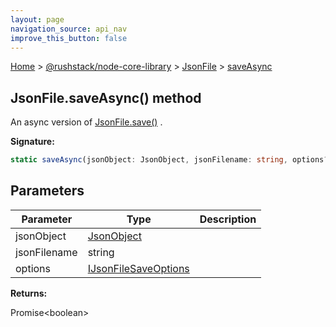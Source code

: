 ```yaml
---
layout: page
navigation_source: api_nav
improve_this_button: false
---
```



[Home](./index.md) &gt; [@rushstack/node-core-library](./node-core-library.md) &gt; [JsonFile](./node-core-library.jsonfile.md) &gt; [saveAsync](./node-core-library.jsonfile.saveasync.md)

## JsonFile.saveAsync() method

An async version of [JsonFile.save()](./node-core-library.jsonfile.save.md) .

<b>Signature:</b>

```typescript
static saveAsync(jsonObject: JsonObject, jsonFilename: string, options?: IJsonFileSaveOptions): Promise<boolean>;
```

## Parameters

|  Parameter | Type | Description |
|  --- | --- | --- |
|  jsonObject | [JsonObject](./node-core-library.jsonobject.md) |  |
|  jsonFilename | string |  |
|  options | [IJsonFileSaveOptions](./node-core-library.ijsonfilesaveoptions.md) |  |

<b>Returns:</b>

Promise&lt;boolean&gt;
